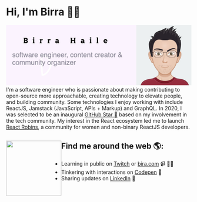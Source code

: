 # Hi, I'm Birra 👋🏾

<img src="https://raw.githubusercontent.com/birrahaile/birrahaile/master/bira.jpg" alt="banner that says Birra Haile - software engineer, content creator and community organizer alongside a cartoon illustration of Birra">
I'm a software engineer who is passionate about making contributing to open-source more approachable, creating technology to elevate people, and building community. Some technologies I enjoy working with include ReactJS, Jamstack (JavaScript, APIs + Markup) and GraphQL. In 2020, I was selected to be an inaugural <a href="https://stars.github.com/">GitHub Star 🌟</a> based on my involvement in the tech community.  My interest in the React ecosystem led me to launch <a href="https://www.reactrobins.com/">React Robins</a>, a community for women and non-binary ReactJS developers.


## Find me around the web 🌎: <a href="https://github.com/sponsors/M0nica"><img align="left" width="150" height="150" src="[https://github.com/birrahaile/birrahaile/bira.jpg](https://pixabay.com/vectors/man-holding-hand-people-male-flat-4347313/)?raw=true"></a>
- Learning in public on <a href="https://www.twitch.tv/birrahaile">Twitch</a> or <a href="https://www.bira.com">bira.com</a> 📹 ✍🏾
- Tinkering with interactions on <a href="https://codepen.io/birrahaile"> Codepen</a> 🏓
- Sharing updates on <a href="https://www.linkedin.com/in/birra-haile-37799981/">LinkedIn</a> 💼
